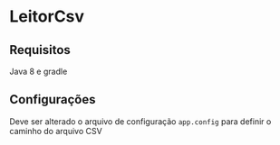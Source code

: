 
# LeitorCsv

## Requisitos
Java 8 e gradle

## Configurações
Deve ser alterado o arquivo de configuração ```app.config``` para definir o caminho do arquivo CSV
